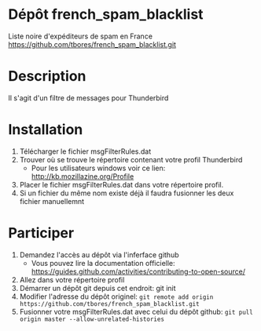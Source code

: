 # Dépôt french_spam_blacklist
Liste noire d'expéditeurs de spam en France https://github.com/tbores/french_spam_blacklist.git

# Description
Il s'agit d'un filtre de messages pour Thunderbird

# Installation
1. Télécharger le fichier msgFilterRules.dat
2. Trouver où se trouve le répertoire contenant votre profil Thunderbird
   * Pour les utilisateurs windows voir ce lien: http://kb.mozillazine.org/Profile
3. Placer le fichier msgFilterRules.dat dans votre répertoire profil.
4. Si un fichier du même nom existe déjà il faudra fusionner les deux fichier manuellemnt

# Participer
1. Demandez l'accès au dépôt via l'inferface github
   * Vous pouvez lire la documentation officielle: https://guides.github.com/activities/contributing-to-open-source/
2. Allez dans votre répertoire profil
3. Démarrer un dépôt git depuis cet endroit: git init
4. Modifier l'adresse du dépôt originel: `git remote add origin https://github.com/tbores/french_spam_blacklist.git`
5. Fusionner votre msgFilterRules.dat avec celui du dépôt github: `git pull origin master --allow-unrelated-histories`

